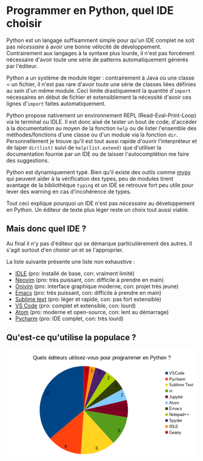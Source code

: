 # Programmer en Python, quel IDE choisir

Python est un langage suffisamment simple pour qu'un IDE complet ne soit pas *nécessaire* à avoir une bonne vélocité de développement. Contrairement aux langages à la syntaxe plus lourde, il n'est pas forcément nécessaire d'avoir toute une série de patterns automatiquement générés par l'éditeur.

Python a un système de module léger : contrairement à Java où une classe = un fichier, il n'est pas rare d'avoir toute une série de classes liées définies au sein d'un même module. Ceci limite drastiquement la quantité d'`import` nécessaires en début de fichier et extensiblement la nécessité d'avoir ces lignes d'`import` faites automatiquement.

Python propose nativement un environnement REPL (Read-Eval-Print-Loop) via le terminal ou IDLE. Il est donc aisé de tester un bout de code, d'accéder à la documentation au moyen de la fonction `help` ou de lister l'ensemble des méthodes/fonctions d'une classe ou d'un module via la fonction `dir`. Personnellement je trouve qu'il est tout aussi rapide d'ouvrir l'interpréteur et de taper `dir(list)` suivi de `help(list.extend)` que d'utiliser la documentation fournie par un IDE ou de laisser l'autocomplétion me faire des suggestions.

Python est dynamiquement typé. Bien qu'il existe des outils comme [mypy](mypy-lang.org) qui peuvent aider à la vérification des types, peu de modules tirent avantage de la bibliothèque `typing` et un IDE se retrouve fort peu utile pour lever des warning en cas d'incohérence de types.

Tout ceci explique pourquoi un IDE n'est pas *nécessaire* au développement en Python. Un éditeur de texte plus léger reste un choix tout aussi viable.

## Mais donc quel IDE ?

Au final il n'y pas d'éditeur qui se démarque particulièrement des autres. Il s'agit surtout d'en choisir un et se l'approprier.

La liste suivante présente une liste non exhaustive :

* [IDLE](https://docs.python.org/3/library/idle.html) (pro: installé de base, con: vraiment limité)
* [Neovim](https://neovim.io/) (pro: très puissant, con: difficile à prendre en main)
* [Onivim](https://v2.onivim.io/) (pro: interface graphique moderne, con: projet très jeune)
* [Emacs](https://www.gnu.org/software/emacs/) (pro: très puissant, con: difficile à prendre en main)
* [Sublime text](https://www.sublimetext.com/3) (pro: léger et rapide, con: pas fort extensible)
* [VS Code](https://code.visualstudio.com/) (pro: complet et extensible, con: lourd)
* [Atom](https://atom.io/) (pro: moderne et open-source, con: lent au démarrage)
* [Pycharm](https://www.jetbrains.com/pycharm/) (pro: IDE complet, con: très lourd)

## Qu'est-ce qu'utilise la populace ?

![IDEs chart](/assets/images/py-ide-langchart.png)